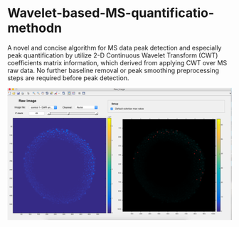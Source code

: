 # Wavelet-based-MS-quantificatio-methodn
A novel and concise algorithm for MS data peak detection and especially peak quantification by utilize 2-D Continuous Wavelet Transform (CWT) coefficients matrix information, which derived from applying CWT over MS raw data. No further baseline removal or peak smoothing preprocessing steps are required before peak detection.


 ![image](https://github.com/George-wu509/Embryo-nuclei-segmentation/blob/master/%5Bfunctions%5D/1.png)
